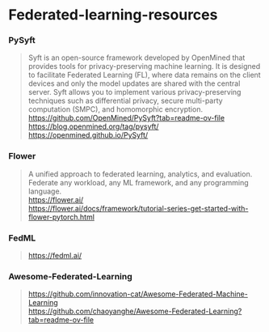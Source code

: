 # Federated-learning-resources

### PySyft
> Syft is an open-source framework developed by OpenMined that provides tools for privacy-preserving machine learning. It is designed to facilitate Federated Learning (FL), where data remains on the client devices and only the model updates are shared with the central server. Syft allows you to implement various privacy-preserving techniques such as differential privacy, secure multi-party computation (SMPC), and homomorphic encryption. <br/> 
> https://github.com/OpenMined/PySyft?tab=readme-ov-file <br/> 
> https://blog.openmined.org/tag/pysyft/ <br/> 
> https://openmined.github.io/PySyft/

### Flower
> A unified approach to federated learning, analytics, and evaluation. Federate any workload, any ML framework, and any programming language. <br/> 
> https://flower.ai/ <br/> 
> https://flower.ai/docs/framework/tutorial-series-get-started-with-flower-pytorch.html

### FedML
> https://fedml.ai/ 

### Awesome-Federated-Learning
> https://github.com/innovation-cat/Awesome-Federated-Machine-Learning <br/> 
> https://github.com/chaoyanghe/Awesome-Federated-Learning?tab=readme-ov-file 
